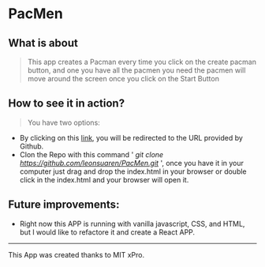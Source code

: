 # PacMen

## What is about

> This app creates a Pacman every time you click on the create pacman button, and one you have all the pacmen you need the pacmen will move around the screen once you click on the Start Button
> 

## How to see it in action?

> You have two options:

  * By clicking on this [link](https://leonsuaren.github.io/PacMen/), you will be redirected to the URL provided by Github.
  * Clon the Repo with this command ' *git clone https://github.com/leonsuaren/PacMen.git* ', once you have it in your computer just drag and drop the index.html in your browser or double click in the index.html and your browser will open it.

  ## Future improvements:

  * Right now this APP is running with vanilla javascript, CSS, and HTML, but I would like to refactore it and create a React APP.

  <hr />

  This App was created thanks to MIT xPro.